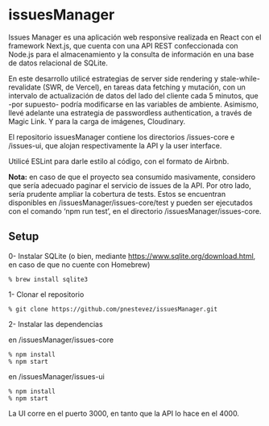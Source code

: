 # issuesManager

Issues Manager es una aplicación web responsive realizada en React con el framework Next.js, que cuenta con una API REST confeccionada con Node.js para el almacenamiento y la consulta de información en una base de datos relacional de SQLite.

En este desarrollo utilicé estrategias de server side rendering y stale-while-revalidate (SWR, de Vercel), en tareas data fetching y mutación, con un intervalo de actualización de datos del lado del cliente cada 5 minutos, que -por supuesto- podría modificarse en las variables de ambiente. Asimismo, llevé adelante una estrategia de passwordless authentication, a través de Magic Link. Y para la carga de imágenes, Cloudinary.

El repositorio issuesManager contiene los directorios /issues-core e /issues-ui, que alojan respectivamente la API y la user interface.

Utilicé ESLint para darle estilo al código, con el formato de Airbnb.

**Nota:** en caso de que el proyecto sea consumido masivamente, considero que sería adecuado paginar el servicio de issues de la API. Por otro lado, sería prudente ampliar la cobertura de tests. Estos se encuentran disponibles en /issuesManager/issues-core/test y pueden ser ejecutados con el comando ‘npm run test’, en el directorio /issuesManager/issues-core.

## Setup

0- Instalar SQLite (o bien, mediante https://www.sqlite.org/download.html, en caso de que no cuente con Homebrew)

    % brew install sqlite3 

1- Clonar el repositorio

    % git clone https://github.com/pnestevez/issuesManager.git

2- Instalar las dependencias

en /issuesManager/issues-core

    % npm install
    % npm start
    
en /issuesManager/issues-ui

    % npm install
    % npm start

La UI corre en el puerto 3000, en tanto que la API lo hace en el 4000.
